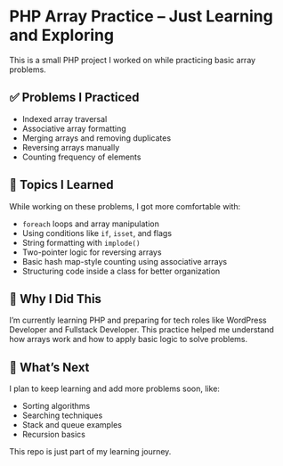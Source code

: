 # PHP Array Practice – Just Learning and Exploring
  
This is a small PHP project I worked on while practicing basic array problems.

## ✅ Problems I Practiced

- Indexed array traversal  
- Associative array formatting  
- Merging arrays and removing duplicates  
- Reversing arrays manually  
- Counting frequency of elements

## 📘 Topics I Learned

While working on these problems, I got more comfortable with:

- `foreach` loops and array manipulation  
- Using conditions like `if`, `isset`, and flags  
- String formatting with `implode()`  
- Two-pointer logic for reversing arrays  
- Basic hash map-style counting using associative arrays  
- Structuring code inside a class for better organization

## 🎯 Why I Did This

I’m currently learning PHP and preparing for tech roles like WordPress Developer and Fullstack Developer. This practice helped me understand how arrays work and how to apply basic logic to solve problems.


## 🚀 What’s Next

I plan to keep learning and add more problems soon, like:

- Sorting algorithms  
- Searching techniques  
- Stack and queue examples  
- Recursion basics


This repo is just part of my learning journey. 